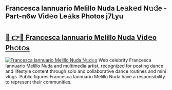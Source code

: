 ## Francesca Iannuario Melillo Nuda Le𝚊k𝚎d N𝚞𝚍e - Part-n6w Vid𝚎o Le𝚊ks Photos j7Lyu

# <h2><a href="http://fbc8tb.evod.top/?m=Francesca+Iannuario+Melillo+Nuda">🔗 👉🔴 Francesca Iannuario Melillo Nuda Vid𝚎o Ph𝚘t𝚘s</a></h2>

[![Francesca Iannuario Melillo Nuda N𝚞d𝚎s](https://i.imgur.com/8V9OHl7.gif)](http://fbc8tb.evod.top/?m=Francesca+Iannuario+Melillo+Nuda)
Web celebrity Francesca Iannuario Melillo Nuda and multimedia artist, recognized for posting dance and lifestyle content through solo and collaborative dance routines and mini vlogs. Public figures Francesca Iannuario Melillo Nuda have a responsibility to represent their communities. 

